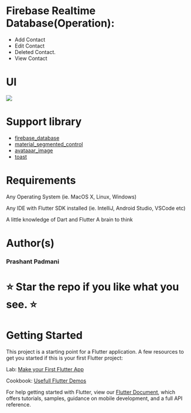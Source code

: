 # Firebase Realtime Database(Operation):
- Add Contact
- Edit Contact 
- Deleted Contact.
- View Contact

# UI
<img src="https://github.com/Prashant09mca/flutter_firebase_realtime_database/blob/master/fb.gif"/>

# Support library 
- <a href="https://pub.dev/packages/firebase_database">firebase_database</a>
- <a href="https://pub.dev/packages/material_segmented_control">material_segmented_control</a>
- <a href="https://pub.dev/packages/avataaar_image">avataaar_image</a>
- <a href="https://pub.dev/packages/toast">toast</a>

# Requirements
Any Operating System (ie. MacOS X, Linux, Windows)<p>
Any IDE with Flutter SDK installed (ie. IntelliJ, Android Studio, VSCode etc)<p>
A little knowledge of Dart and Flutter
A brain to think

# Author(s)
 <h3>Prashant Padmani</h3>
 
 # ⭐ Star the repo if you like what you see. ⭐

# Getting Started
This project is a starting point for a Flutter application.
A few resources to get you started if this is your first Flutter project:

Lab: <a href="https://flutter.dev/docs/get-started/codelab">Make your First Flutter App</a><p>
Cookbook: <a href="https://flutter.dev/docs/cookbook">Usefull Flutter Demos</a>

For help getting started with Flutter, view our <a href="https://flutter.dev/docs">Flutter Document</a>, which offers tutorials, samples, guidance on mobile development, and a full API reference.




